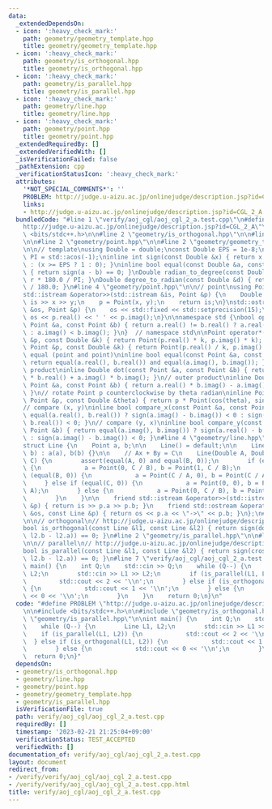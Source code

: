 ```yaml
---
data:
  _extendedDependsOn:
  - icon: ':heavy_check_mark:'
    path: geometry/geometry_template.hpp
    title: geometry/geometry_template.hpp
  - icon: ':heavy_check_mark:'
    path: geometry/is_orthogonal.hpp
    title: geometry/is_orthogonal.hpp
  - icon: ':heavy_check_mark:'
    path: geometry/is_parallel.hpp
    title: geometry/is_parallel.hpp
  - icon: ':heavy_check_mark:'
    path: geometry/line.hpp
    title: geometry/line.hpp
  - icon: ':heavy_check_mark:'
    path: geometry/point.hpp
    title: geometry/point.hpp
  _extendedRequiredBy: []
  _extendedVerifiedWith: []
  _isVerificationFailed: false
  _pathExtension: cpp
  _verificationStatusIcon: ':heavy_check_mark:'
  attributes:
    '*NOT_SPECIAL_COMMENTS*': ''
    PROBLEM: http://judge.u-aizu.ac.jp/onlinejudge/description.jsp?id=CGL_2_A
    links:
    - http://judge.u-aizu.ac.jp/onlinejudge/description.jsp?id=CGL_2_A
  bundledCode: "#line 1 \"verify/aoj_cgl/aoj_cgl_2_a.test.cpp\"\n#define PROBLEM \"\
    http://judge.u-aizu.ac.jp/onlinejudge/description.jsp?id=CGL_2_A\"\n\n#include\
    \ <bits/stdc++.h>\n\n#line 2 \"geometry/is_orthogonal.hpp\"\n\n#line 2 \"geometry/line.hpp\"\
    \n\n#line 2 \"geometry/point.hpp\"\n\n#line 2 \"geometry/geometry_template.hpp\"\
    \n\n// template\nusing Double = double;\nconst Double EPS = 1e-8;\nconst Double\
    \ PI = std::acos(-1);\ninline int sign(const Double &x) { return x <= -EPS ? -1\
    \ : (x >= EPS ? 1 : 0); }\ninline bool equal(const Double &a, const Double &b)\
    \ { return sign(a - b) == 0; }\nDouble radian_to_degree(const Double &r) { return\
    \ r * 180.0 / PI; }\nDouble degree_to_radian(const Double &d) { return d * PI\
    \ / 180.0; }\n#line 4 \"geometry/point.hpp\"\n\n// point\nusing Point = std::complex<Double>;\n\
    std::istream &operator>>(std::istream &is, Point &p) {\n    Double x, y;\n   \
    \ is >> x >> y;\n    p = Point(x, y);\n    return is;\n}\nstd::ostream &operator<<(std::ostream\
    \ &os, Point &p) {\n    os << std::fixed << std::setprecision(15);\n    return\
    \ os << p.real() << ' ' << p.imag();\n}\n\nnamespace std {\nbool operator<(const\
    \ Point &a, const Point &b) { return a.real() != b.real() ? a.real() < b.real()\
    \ : a.imag() < b.imag(); }\n}  // namespace std\n\nPoint operator*(const Point\
    \ &p, const Double &k) { return Point(p.real() * k, p.imag() * k); }\nPoint operator/(const\
    \ Point &p, const Double &k) { return Point(p.real() / k, p.imag() / k); }\n//\
    \ equal (point and point)\ninline bool equal(const Point &a, const Point &b) {\
    \ return equal(a.real(), b.real()) and equal(a.imag(), b.imag()); }\n// inner\
    \ product\ninline Double dot(const Point &a, const Point &b) { return a.real()\
    \ * b.real() + a.imag() * b.imag(); }\n// outer product\ninline Double cross(const\
    \ Point &a, const Point &b) { return a.real() * b.imag() - a.imag() * b.real();\
    \ }\n// rotate Point p counterclockwise by theta radian\ninline Point rotate(const\
    \ Point &p, const Double &theta) { return p * Point(cos(theta), sin(theta)); }\n\
    // compare (x, y)\ninline bool compare_x(const Point &a, const Point &b) { return\
    \ equal(a.real(), b.real()) ? sign(a.imag() - b.imag()) < 0 : sign(a.real() -\
    \ b.real()) < 0; }\n// compare (y, x)\ninline bool compare_y(const Point &a, const\
    \ Point &b) { return equal(a.imag(), b.imag()) ? sign(a.real() - b.real()) < 0\
    \ : sign(a.imag() - b.imag()) < 0; }\n#line 4 \"geometry/line.hpp\"\n\n// line\n\
    struct Line {\n    Point a, b;\n\n    Line() = default;\n\n    Line(Point a, Point\
    \ b) : a(a), b(b) {}\n\n    // Ax + By = C\n    Line(Double A, Double B, Double\
    \ C) {\n        assert(equal(A, 0) and equal(B, 0));\n        if (equal(A, 0))\
    \ {\n            a = Point(0, C / B), b = Point(1, C / B);\n        } else if\
    \ (equal(B, 0)) {\n            a = Point(C / A, 0), b = Point(C / A, 1);\n   \
    \     } else if (equal(C, 0)) {\n            a = Point(0, 0), b = Point(1, B /\
    \ A);\n        } else {\n            a = Point(0, C / B), b = Point(C / A, 0);\n\
    \        }\n    }\n\n    friend std::istream &operator>>(std::istream &is, Line\
    \ &p) { return is >> p.a >> p.b; }\n    friend std::ostream &operator<<(std::ostream\
    \ &os, const Line &p) { return os << p.a << \"->\" << p.b; }\n};\n#line 4 \"geometry/is_orthogonal.hpp\"\
    \n\n// orthogonal\n// http://judge.u-aizu.ac.jp/onlinejudge/description.jsp?id=CGL_2_A\n\
    bool is_orthogonal(const Line &l1, const Line &l2) { return sign(dot(l1.b - l1.a,\
    \ l2.b - l2.a)) == 0; }\n#line 2 \"geometry/is_parallel.hpp\"\n\n#line 4 \"geometry/is_parallel.hpp\"\
    \n\n// parallel\n// http://judge.u-aizu.ac.jp/onlinejudge/description.jsp?id=CGL_2_A\n\
    bool is_parallel(const Line &l1, const Line &l2) { return sign(cross(l1.b - l1.a,\
    \ l2.b - l2.a)) == 0; }\n#line 7 \"verify/aoj_cgl/aoj_cgl_2_a.test.cpp\"\n\nint\
    \ main() {\n    int Q;\n    std::cin >> Q;\n    while (Q--) {\n        Line L1,\
    \ L2;\n        std::cin >> L1 >> L2;\n        if (is_parallel(L1, L2)) {\n   \
    \         std::cout << 2 << '\\n';\n        } else if (is_orthogonal(L1, L2))\
    \ {\n            std::cout << 1 << '\\n';\n        } else {\n            std::cout\
    \ << 0 << '\\n';\n        }\n    }\n    return 0;\n}\n"
  code: "#define PROBLEM \"http://judge.u-aizu.ac.jp/onlinejudge/description.jsp?id=CGL_2_A\"\
    \n\n#include <bits/stdc++.h>\n\n#include \"geometry/is_orthogonal.hpp\"\n#include\
    \ \"geometry/is_parallel.hpp\"\n\nint main() {\n    int Q;\n    std::cin >> Q;\n\
    \    while (Q--) {\n        Line L1, L2;\n        std::cin >> L1 >> L2;\n    \
    \    if (is_parallel(L1, L2)) {\n            std::cout << 2 << '\\n';\n      \
    \  } else if (is_orthogonal(L1, L2)) {\n            std::cout << 1 << '\\n';\n\
    \        } else {\n            std::cout << 0 << '\\n';\n        }\n    }\n  \
    \  return 0;\n}"
  dependsOn:
  - geometry/is_orthogonal.hpp
  - geometry/line.hpp
  - geometry/point.hpp
  - geometry/geometry_template.hpp
  - geometry/is_parallel.hpp
  isVerificationFile: true
  path: verify/aoj_cgl/aoj_cgl_2_a.test.cpp
  requiredBy: []
  timestamp: '2023-02-21 21:25:04+09:00'
  verificationStatus: TEST_ACCEPTED
  verifiedWith: []
documentation_of: verify/aoj_cgl/aoj_cgl_2_a.test.cpp
layout: document
redirect_from:
- /verify/verify/aoj_cgl/aoj_cgl_2_a.test.cpp
- /verify/verify/aoj_cgl/aoj_cgl_2_a.test.cpp.html
title: verify/aoj_cgl/aoj_cgl_2_a.test.cpp
---
```

